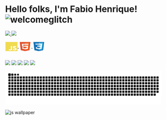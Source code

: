 # Hello folks, I'm Fabio Henrique! ![welcomeglitch](https://user-images.githubusercontent.com/84535296/129428830-14dbb119-7467-402c-82bc-202bfd435fdf.gif)
<div>
  <a href="https://github.com/fabiolhen">
  <img height="180em" src="https://github-readme-stats.vercel.app/api?username=fabiolhen&show_icons=true&theme=highcontrast&include_all_commits=true&count_private=true"/>
  <img height="180em" src="https://github-readme-stats.vercel.app/api/top-langs/?username=fabiolhen&layout=compact&langs_count=7&theme=radical"/>
</div>

<div style="display: inline_block"><br>
  <img align="center" alt="Fabio-Js" height="30" width="40" src="https://raw.githubusercontent.com/devicons/devicon/master/icons/javascript/javascript-plain.svg">
  <img align="center" alt="Fabio-HTML" height="30" width="40" src="https://raw.githubusercontent.com/devicons/devicon/master/icons/html5/html5-original.svg">
  <img align="center" alt="Fabio-CSS" height="30" width="40" src="https://raw.githubusercontent.com/devicons/devicon/master/icons/css3/css3-original.svg">
</div>
  
  ##
  
<div>
  <a href="https://www.youtube.com/channel/UCzDW4k9U7t3pITYdPCm_nDw" target="_blank"><img src="https://img.shields.io/badge/YouTube-FF0000?style=for-the-badge&logo=youtube&logoColor=white" target="_blank"></a>
  <a href="https://www.instagram.com/fabiolhen/" target="_blank"><img src="https://img.shields.io/badge/-Instagram-%23E4405F?style=for-the-badge&logo=instagram&logoColor=white" target="_blank"></a>
  <a href="https://www.linkedin.com/in/fabio-henrique-55ba2a176/" target="_blank"><img src="https://img.shields.io/badge/-LinkedIn-%230077B5?style=for-the-badge&logo=linkedin&logoColor=white" target="_blank"></a>
  <a href="https://www.playstation.com/pt-br/" target="_blank"><img src="https://img.shields.io/badge/PlayStation-003791?style=for-the-badge&logo=playstation&logoColor=white" target="_blank"></a>
  <a href="https://www.coingecko.com/en/coins/bitcoin" target="_blank"><img src="https://img.shields.io/badge/Bitcoin-000000?style=for-the-badge&logo=bitcoin&logoColor=white" target="_blank"></a>
</div>  
  
![Snake animation](https://github.com/fabiolhen/fabiolhen/blob/output/github-contribution-grid-snake.svg)  
  
![js wallpaper](https://user-images.githubusercontent.com/84535296/129431654-63535273-8fe2-4385-a854-ef2021f6fef5.jpeg)

<!---
fabiolhen/fabiolhen is a ✨ special ✨ repository because its `README.md` (this file) appears on your GitHub profile.
You can click the Preview link to take a look at your changes.
--->
